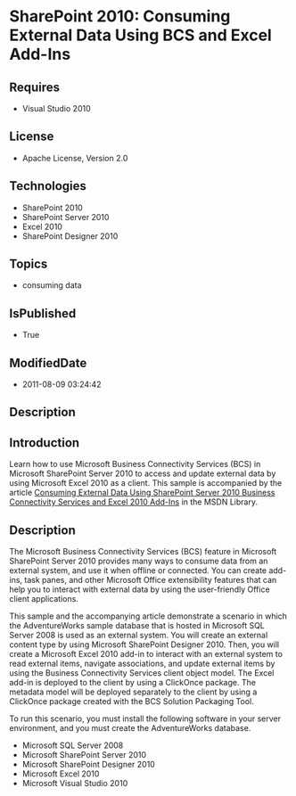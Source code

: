 # SharePoint 2010: Consuming External Data Using BCS and Excel Add-Ins
## Requires
* Visual Studio 2010
## License
* Apache License, Version 2.0
## Technologies
* SharePoint 2010
* SharePoint Server 2010
* Excel 2010
* SharePoint Designer 2010
## Topics
* consuming data
## IsPublished
* True
## ModifiedDate
* 2011-08-09 03:24:42
## Description

<h2><strong>Introduction</strong></h2>
<p>Learn how to use Microsoft Business Connectivity Services (BCS) in Microsoft SharePoint Server 2010 to access and update external data by using Microsoft Excel 2010 as a client. This sample is accompanied by the article
<a href="http://msdn.microsoft.com/en-us/library/ff677562(office.14).aspx">Consuming External Data Using SharePoint Server 2010 Business Connectivity Services and Excel 2010 Add-Ins</a> in the MSDN Library.</p>
<h2><strong>Description</strong></h2>
<p>The Microsoft Business Connectivity Services (BCS) feature in Microsoft SharePoint Server 2010 provides many ways to consume data from an external system, and use it when offline or connected. You can create add-ins, task panes, and other Microsoft Office
 extensibility features that can help you to interact with external data by using the user-friendly Office client applications.</p>
<p>This sample and the accompanying article demonstrate a scenario in which the AdventureWorks sample database that is hosted in Microsoft SQL Server 2008 is used as an external system. You will create an external content type by using Microsoft SharePoint
 Designer 2010. Then, you will create a Microsoft Excel 2010 add-in to interact with an external system to read external items, navigate associations, and update external items by using the Business Connectivity Services client object model. The Excel add-in
 is deployed to the client by using a ClickOnce package. The metadata model will be deployed separately to the client by using a ClickOnce package created with the BCS Solution Packaging Tool.</p>
<p>To run this scenario, you must install the following software in your server environment, and you must create the AdventureWorks database.</p>
<ul>
<li>Microsoft SQL Server 2008 </li><li>Microsoft SharePoint Server 2010 </li><li>Microsoft SharePoint Designer 2010 </li><li>Microsoft Excel 2010 </li><li>Microsoft Visual Studio 2010 </li></ul>
